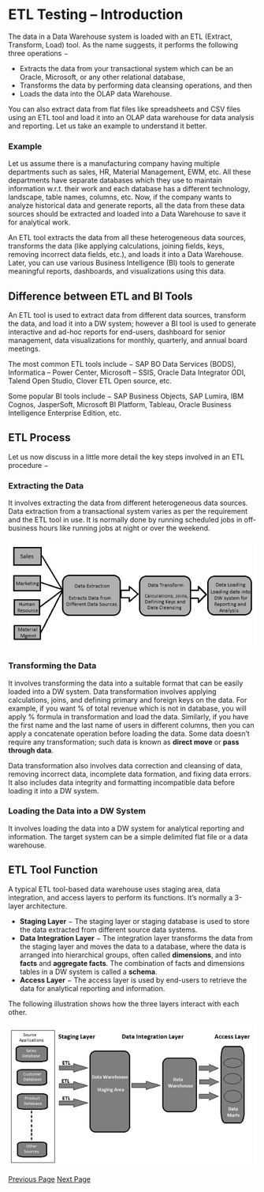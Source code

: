# ETL Testing – Introduction
The data in a Data Warehouse system is loaded with an ETL (Extract, Transform, Load) tool. As the name suggests, it performs the following three operations −

   * Extracts the data from your transactional system which can be an Oracle, Microsoft, or any other relational database,
   * Transforms the data by performing data cleansing operations, and then
   * Loads the data into the OLAP data Warehouse.

You can also extract data from flat files like spreadsheets and CSV files using an ETL tool and load it into an OLAP data warehouse for data analysis and reporting. Let us take an example to understand it better.

### Example
Let us assume there is a manufacturing company having multiple departments such as sales, HR, Material Management, EWM, etc. All these departments have separate databases which they use to maintain information w.r.t. their work and each database has a different technology, landscape, table names, columns, etc. Now, if the company wants to analyze historical data and generate reports, all the data from these data sources should be extracted and loaded into a Data Warehouse to save it for analytical work.

An ETL tool extracts the data from all these heterogeneous data sources, transforms the data (like applying calculations, joining fields, keys, removing incorrect data fields, etc.), and loads it into a Data Warehouse. Later, you can use various Business Intelligence (BI) tools to generate meaningful reports, dashboards, and visualizations using this data.

## Difference between ETL and BI Tools
An ETL tool is used to extract data from different data sources, transform the data, and load it into a DW system; however a BI tool is used to generate interactive and ad-hoc reports for end-users, dashboard for senior management, data visualizations for monthly, quarterly, and annual board meetings.

The most common ETL tools include − SAP BO Data Services (BODS), Informatica – Power Center, Microsoft – SSIS, Oracle Data Integrator ODI, Talend Open Studio, Clover ETL Open source, etc.

Some popular BI tools include − SAP Business Objects, SAP Lumira, IBM Cognos, JasperSoft, Microsoft BI Platform, Tableau, Oracle Business Intelligence Enterprise Edition, etc.

## ETL Process
Let us now discuss in a little more detail the key steps involved in an ETL procedure −

### Extracting the Data
It involves extracting the data from different heterogeneous data sources. Data extraction from a transactional system varies as per the requirement and the ETL tool in use. It is normally done by running scheduled jobs in off-business hours like running jobs at night or over the weekend.

![Extracting Data](../etl_testing/images/extracting_the_data.jpg)

### Transforming the Data
It involves transforming the data into a suitable format that can be easily loaded into a DW system. Data transformation involves applying calculations, joins, and defining primary and foreign keys on the data. For example, if you want % of total revenue which is not in database, you will apply % formula in transformation and load the data. Similarly, if you have the first name and the last name of users in different columns, then you can apply a concatenate operation before loading the data. Some data doesn’t require any transformation; such data is known as **direct move** or **pass through data**.

Data transformation also involves data correction and cleansing of data, removing incorrect data, incomplete data formation, and fixing data errors. It also includes data integrity and formatting incompatible data before loading it into a DW system.

### Loading the Data into a DW System
It involves loading the data into a DW system for analytical reporting and information. The target system can be a simple delimited flat file or a data warehouse.

## ETL Tool Function
A typical ETL tool-based data warehouse uses staging area, data integration, and access layers to perform its functions. It’s normally a 3-layer architecture.

   * **Staging Layer** − The staging layer or staging database is used to store the data extracted from different source data systems.
   * **Data Integration Layer** − The integration layer transforms the data from the staging layer and moves the data to a database, where the data is arranged into hierarchical groups, often called **dimensions**, and into **facts** and **aggregate facts**. The combination of facts and dimensions tables in a DW system is called a **schema**.
   * **Access Layer** − The access layer is used by end-users to retrieve the data for analytical reporting and information.

The following illustration shows how the three layers interact with each other.

![ETL Tool Functions](../etl_testing/images/etl_tool_function.jpg)


[Previous Page](../etl_testing/index.md) [Next Page](../etl_testing/etl_testing_tasks.md) 
